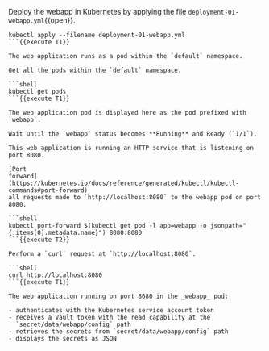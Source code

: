 Deploy the webapp in Kubernetes by applying the file
`deployment-01-webapp.yml`{{open}}.

```shell
kubectl apply --filename deployment-01-webapp.yml
```{{execute T1}}

The web application runs as a pod within the `default` namespace.

Get all the pods within the `default` namespace.

```shell
kubectl get pods
```{{execute T1}}

The web application pod is displayed here as the pod prefixed with `webapp`.

Wait until the `webapp` status becomes **Running** and Ready (`1/1`).

This web application is running an HTTP service that is listening on port 8080.

[Port
forward](https://kubernetes.io/docs/reference/generated/kubectl/kubectl-commands#port-forward)
all requests made to `http://localhost:8080` to the webapp pod on port 8080.

```shell
kubectl port-forward $(kubectl get pod -l app=webapp -o jsonpath="{.items[0].metadata.name}") 8080:8080
```{{execute T2}}

Perform a `curl` request at `http://localhost:8080`.

```shell
curl http://localhost:8080
```{{execute T1}}

The web application running on port 8080 in the _webapp_ pod:

- authenticates with the Kubernetes service account token
- receives a Vault token with the read capability at the
  `secret/data/webapp/config` path
- retrieves the secrets from `secret/data/webapp/config` path
- displays the secrets as JSON